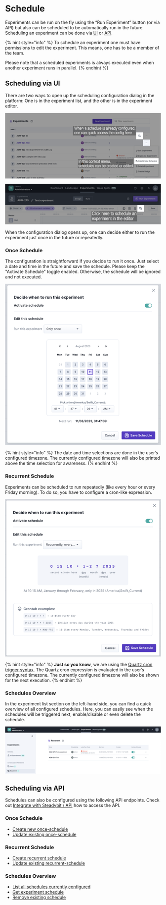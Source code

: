 # Schedule

Experiments can be run on the fly using the “Run Experiment” button (or via API) but also can be scheduled to be automatically run in the future. Scheduling an experiment can be done via [UI](schedule.md#scheduling-via-ui) or [API](schedule.md#scheduling-via-api).

{% hint style="info" %}
To schedule an experiment one must have permissions to edit the experiment. This means, one has to be a member of the team.

Please note that a scheduled experiments is always executed even when another experiment runs in parallel.
{% endhint %}

## Scheduling via UI

There are two ways to open up the scheduling configuration dialog in the platform: One is in the experiment list, and the other is in the experiment editor.

![Schedule experiment via context menu in the experiment list](schedule/create-experiment-schedule-step1.png)

![Schedule experiment within the experiment editor](schedule/create-experiment-schedule-step2.png)

When the configuration dialog opens up, one can decide either to run the experiment just once in the future or repeatedly.

### Once Schedule

The configuration is straightforward if you decide to run it once. Just select a date and time in the future and save the schedule. Please keep the "Activate Schedule" toggle enabled. Otherwise, the schedule will be ignored and not executed.

![Scheduling Experiments just once](schedule/create-experiment-schedule-step3.png)

{% hint style="info" %}
The date and time selections are done in the user’s configured timezone. The currently configured timezone will also be printed above the time selection for awareness.
{% endhint %}

### Recurrent Schedule

Experiments can be scheduled to run repeatedly (like every hour or every Friday morning). To do so, you have to configure a cron-like expression.

![Scheduling Experiments repeatedly](../../.gitbook/assets/create-experiment-schedule-step4-fixed.png)

{% hint style="info" %}
**Just so you know**, we are using the [Quartz cron trigger syntax](http://www.quartz-scheduler.org/documentation/quartz-2.3.0/tutorials/crontrigger.html). The Quartz cron expression is evaluated in the user’s configured timezone. The currently configured timezone will also be shown for the next execution.
{% endhint %}

### Schedules Overview

In the experiment list section on the left-hand side, you can find a quick overview of all configured schedules. Here, you can easily see when the schedules will be triggered next, enable/disable or even delete the schedule.

![Scheduled Experiment overview](schedule/create-experiment-schedule-step5.png)

## Scheduling via API

Schedules can also be configured using the following API endpoints. Check out [Integrate with Steadybit / API](../../integrate-with-steadybit/api.md) how to access the API.

### Once Schedule

* [Create new once-schedule](https://platform.steadybit.com/api/swagger/swagger-ui/index.html#/Experiments/scheduleExperimentOnce)
* [Update existing once-schedule](https://platform.steadybit.com/api/swagger/swagger-ui/index.html#/Experiments/updateScheduleOnce)

### Recurrent Schedule

* [Create recurrent schedule](https://platform.steadybit.com/api/swagger/swagger-ui/index.html#/Experiments/scheduleExperimentRecurrently)
* [Update existing recurrent-schedule](https://platform.steadybit.com/api/swagger/swagger-ui/index.html#/Experiments/updateScheduleRecurrently)

### Schedules Overview

* [List all schedules currently configured](https://platform.steadybit.com/api/swagger/swagger-ui/index.html#/Experiments/getAllSchedules)
* [Get experiment schedule](https://platform.steadybit.com/api/swagger/swagger-ui/index.html#/Experiments/getSchedule)
* [Remove existing schedule](https://platform.steadybit.com/api/swagger/swagger-ui/index.html#/Experiments/removeExperimentSchedule)

